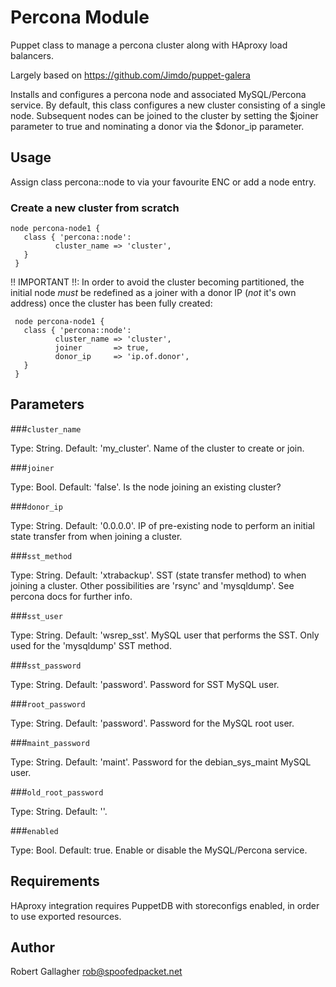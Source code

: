 # Percona Module

Puppet class to manage a percona cluster along with HAproxy load balancers. 

Largely based on https://github.com/Jimdo/puppet-galera

Installs and configures a percona node and associated MySQL/Percona service. 
By default, this class configures a new cluster consisting of a single node.
Subsequent nodes can be joined to the cluster by setting the $joiner parameter
to true and nominating a donor via the $donor_ip parameter.

## Usage

   Assign class percona::node to via your favourite ENC or add a node entry.

### Create a new cluster from scratch

  ```puppet
  node percona-node1 {
     class { 'percona::node':   
            cluster_name => 'cluster',
     }
   }
  ```

   !! IMPORTANT !!: In order to avoid the cluster becoming partitioned, the initial node
   *must* be redefined as a joiner with a donor IP (*not* it's own address) once the cluster
   has been fully created:

  ```puppet
   node percona-node1 {
     class { 'percona::node':   
            cluster_name => 'cluster',
            joiner       => true,
            donor_ip     => 'ip.of.donor',
     }
   }
  ```

## Parameters
 
###`cluster_name`

Type: String. Default: 'my_cluster'. Name of the cluster to create or join.

###`joiner`

Type: Bool. Default: 'false'. Is the node joining an existing cluster?

###`donor_ip` 

Type: String. Default: '0.0.0.0'. IP of pre-existing node to perform an
initial state transfer from when joining a cluster.

###`sst_method` 

Type: String. Default: 'xtrabackup'. SST (state transfer method) to when joining
a cluster. Other possibilities are 'rsync' and 'mysqldump'. See percona docs for
further info.

###`sst_user`

Type: String. Default: 'wsrep_sst'. MySQL user that performs the SST. Only used for the 'mysqldump' SST method.

###`sst_password`

Type: String. Default: 'password'. Password for SST MySQL user.

###`root_password`

Type: String. Default: 'password'. Password for the MySQL root user.

###`maint_password`

Type: String. Default: 'maint'. Password for the debian_sys_maint MySQL user.

###`old_root_password`

Type: String. Default: ''.

###`enabled`

Type: Bool. Default: true. Enable or disable the MySQL/Percona service.

## Requirements

HAproxy integration requires PuppetDB with storeconfigs enabled, in order to use exported resources.

## Author

Robert Gallagher <rob@spoofedpacket.net>
